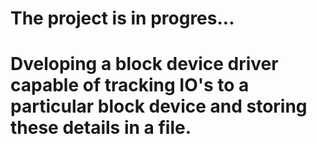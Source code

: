 # The project is in progres...
# Dveloping a block device driver capable of tracking IO's to a particular block device and storing these details in a file.
